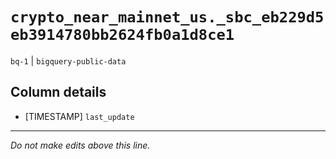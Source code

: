 # `crypto_near_mainnet_us._sbc_eb229d5eb3914780bb2624fb0a1d8ce1`
`bq-1` | `bigquery-public-data`

## Column details
* [TIMESTAMP] `last_update`

-------------------------------------------------------------------------------
*Do not make edits above this line.*
